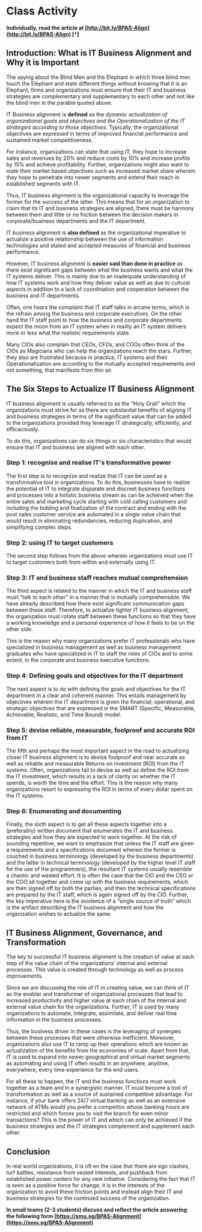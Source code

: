 # Class Activity

**Individually, read the article at [http://bit.ly/BPAS-Align](http://bit.ly/BPAS-Align) [*]**

## **Introduction: What is IT Business Alignment and Why it is Important**

The saying about the Blind Men and the Elephant in which three blind men touch the Elephant and state different things without knowing that it is an Elephant, firms and organizations must ensure that their IT and business strategies are complementary and supplementary to each other and not like the blind men in the parable quoted above.

IT Business alignment is **defined** as the *dynamic actualization of organizational goals and objectives and the Operationalization of the IT strategies according to those objectives*. Typically, the organizational objectives are expressed in terms of improved financial performance and sustained market competitiveness. 

For instance, organizations can state that using IT, they hope to increase sales and revenues by 20% and reduce costs by 10% and increase profits by 15% and achieve profitability. Further, organizations might also want to state their market based objectives such as increased market share wherein they hope to penetrate into newer segments and extend their reach in established segments with IT. 

Thus, IT business alignment is the organizational capacity to leverage the former for the success of the latter. This means that for an organization to claim that its IT and business strategies are aligned, there must be harmony between them and little or no friction between the decision makers in corporate/business departments and the IT department.

IT business alignment is **also defined** as the organizational imperative to actualize a positive relationship between the use of information technologies and stated and accepted measures of financial and business performance.  

However, IT business alignment is **easier said than done in practice** as there exist significant gaps between what the business wants and what the IT systems deliver. This is mainly due to an inadequate understanding of how IT systems work and how they deliver value as well as due to cultural aspects in addition to a lack of coordination and cooperation between the business and IT departments. 

Often, one hears the complaint that IT staff talks in arcane terms, which is the refrain among the business and corporate executives. On the other hand the IT staff point to how the business and corporate departments expect the moon from an IT system when in reality an IT system delivers more or less what the realistic requirements state. 

Many CIOs also complain that CEOs, CFOs, and COOs often think of the CIOs as Magicians who can help the organizations reach the stars. Further, they also are frustrated because in practice, IT systems and their Operationalization are according to the mutually accepted requirements and not something, that manifests from thin air.

## **The Six Steps to Actualize IT Business Alignment**

IT business alignment is usually referred to as the “Holy Grail” which the organizations must strive for as there are substantial benefits of aligning IT and business strategies in terms of the significant value that can be added to the organizations provided they leverage IT strategically, efficiently, and efficaciously. 

To do this, organizations can do six things or six characteristics that would ensure that IT and business are aligned with each other. 

### Step 1: recognise and realise IT's transformative power

The first step is to recognize and realize that IT can be used as a transformative tool in organizations. To do this, businesses have to realize the potential of IT to integrate disparate and discreet business functions and processes into a holistic business stream as can be achieved when the entire sales and marketing cycle starting with cold calling customers and including the bidding and finalization of the contract and ending with the post sales customer service are automated in a single value chain that would result in eliminating redundancies, reducing duplication, and simplifying complex steps. 

### Step 2: using IT to target customers

The second step follows from the above wherein organizations must use IT to target customers both from within and externally using IT.

### Step 3: IT and business staff reaches mutual comprehension

The third aspect is related to the manner in which the IT and business staff must “talk to each other” in a manner that is mutually comprehensible. We have already described how there exist significant communication gaps between these staff. Therefore, to actualize tighter IT business alignment, the organization must rotate staff between these functions so that they have a working knowledge and a personal experience of how it feels to be on the other side. 

This is the reason why many organizations prefer IT professionals who have specialized in business management as well as business management graduates who have specialized in IT to staff the roles of CIOs and to some extent, in the corporate and business executive functions.

### Step 4: Defining goals and objectives for the IT department

The next aspect is to do with defining the goals and objectives for the IT department in a clear and coherent manner. This entails management by objectives wherein the IT department is given the financial, operational, and strategic objectives that are expressed in the SMART (Specific, Measurable, Achievable, Realistic, and Time Bound) model. 

### Step 5: devise reliable, measurable, foolproof and accurate ROI from IT

The fifth and perhaps the most important aspect in the road to actualizing closer IT business alignment is to devise foolproof and near accurate as well as reliable and measurable Returns on Investment (ROI) from the IT systems. Often, organizations fail to devise as well as define the ROI from the IT investment, which results in a lack of clarity on whether the IT spends, is worth the time and the effort. This is the reason why many organizations resort to expressing the ROI in terms of every dollar spent on the IT systems.

### Step 6: Enumerating and documenting

Finally, the sixth aspect is to get all these aspects together into a (preferably) written document that enumerates the IT and business strategies and how they are expected to work together. At the risk of sounding repetitive, we want to emphasize that unless the IT staff are given a requirements and a specifications document wherein the former is couched in business terminology (developed by the business departments) and the latter in technical terminology (developed by the higher level IT staff for the use of the programmers), the resultant IT systems usually resemble a chaotic and wasted effort. It is often the case that the CIO and the CEO or the COO sit together and come up with the business requirements, which are then signed off by both the parties, and then the technical specifications are prepared by the IT staff, which is again signed off by the CIO. Further, the key imperative here is the existence of a “single source of truth” which is the artifact describing the IT business alignment and how the organization wishes to actualize the same.

## **IT Business Alignment, Governance, and Transformation**

The key to successful IT business alignment is the creation of value at each step of the value chain of the organizations’ internal and external processes. This value is created through technology as well as process improvements. 

Since we are discussing the role of IT in creating value, we can think of IT as the enabler and transformer of organizational processes that lead to increased productivity and higher value at each chain of the internal and external value chain for the organizations. Further, IT is used by many organizations to automate, integrate, assimilate, and deliver real time information in the business processes. 

Thus, the business driver in these cases is the leveraging of synergies between these processes that were otherwise inefficient. Moreover, organizations also use IT to ramp up their operations which are known as actualization of the benefits from the economies of scale. Apart from that, IT is used to expand into newer geographical and virtual market segments as automating and using IT often results in an anywhere, anytime, everywhere, every time experience for the end users.

For all these to happen, the IT and the business functions must work together as a team and in a synergistic manner. IT must become a tool of transformation as well as a source of sustained competitive advantage. For instance, if your bank offers 24/7 virtual banking as well as an extensive network of ATMs would you prefer a competitor whose banking hours are restricted and which forces you to visit the branch for even minor transactions? This is the power of IT and which can only be achieved if the business strategies and the IT strategies complement and supplement each other.

## **Conclusion**

In real world organizations, it is oft en the case that there are ego clashes, turf battles, resistance from vested interests, and pushback from established power centers for any new initiative. Considering the fact that IT is seen as a positive force for change, it is in the interests of the organization to avoid these friction points and instead align their IT and business strategies for the continued success of the organization.

**In small teams (2-3 students) discuss and reflect the article answering the following form [https://smu.sg/BPAS-Alignment](https://smu.sg/BPAS-Alignment)**